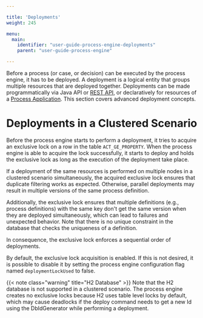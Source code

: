 ```yaml
---

title: 'Deployments'
weight: 245

menu:
  main:
    identifier: "user-guide-process-engine-deployments"
    parent: "user-guide-process-engine"

---
```


Before a process (or case, or decision) can be executed by the process engine, it has to be deployed. A deployment is a logical entity that groups multiple resources that are deployed together. Deployments can be made programmatically via Java API or [REST API](../../reference/rest/deployment/post-deployment.md), or declaratively for resources of a [Process Application](../../user-guide/process-applications/_index.md). This section covers advanced deployment concepts.

# Deployments in a Clustered Scenario

Before the process engine starts to perform a deployment, it tries to acquire an exclusive lock on a row in the table `ACT_GE_PROPERTY`. When the process engine is able to acquire the lock successfully, it starts to deploy and holds the exclusive lock as long as the execution of the deployment take place.

If a deployment of the same resources is performed on multiple nodes in a clustered scenario simultaneously, the acquired exclusive lock ensures that duplicate filtering works as expected. Otherwise, parallel deployments may result in multiple versions of the same process definition.

Additionally, the exclusive lock ensures that multiple definitions (e.g., process definitions) with the same key don't get the same version when they are deployed simultaneously, which can lead to failures and unexpected behavior. Note that there is no unique constraint in the database that checks the uniqueness of a definition.

In consequence, the exclusive lock enforces a sequential order of deployments.

By default, the exclusive lock acquisition is enabled. If this is not desired, it is possible to disable it by setting the process engine configuration flag named `deploymentLockUsed` to false.

{{< note class="warning" title="H2 Database" >}}
Note that the H2 database is not supported in a clustered scenario. The process engine creates no exclusive locks because H2 uses table level locks by default, which may cause deadlocks if the deploy command needs to get a new Id using the DbIdGenerator while performing a deployment.

